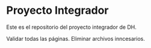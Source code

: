 # Proyecto Integrador

Este es el repositorio del proyecto integrador de DH.


Validar todas las páginas.
Eliminar archivos inncesarios.

